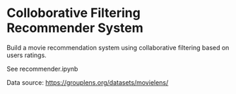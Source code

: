# Colloborative Filtering Recommender System
Build a movie recommendation system using collaborative filtering based on users ratings.<br>

See recommender.ipynb<br>

Data source: https://grouplens.org/datasets/movielens/
